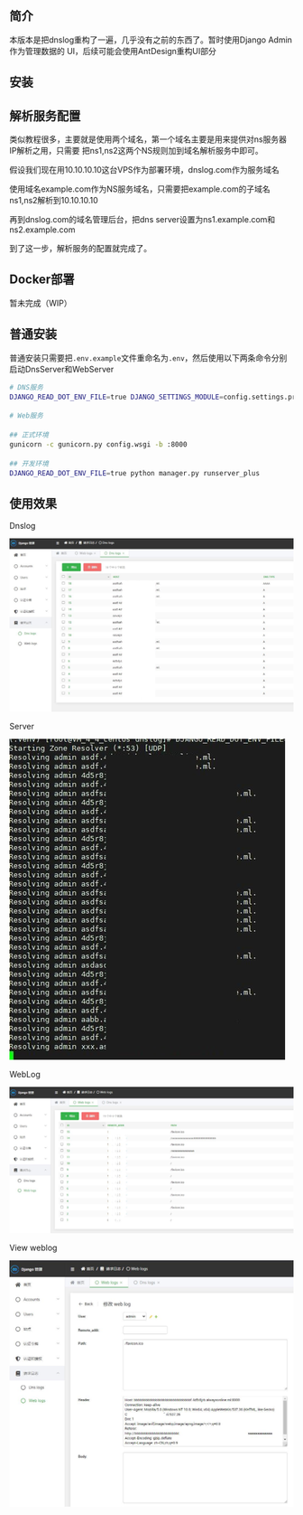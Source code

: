 简介
---

本版本是把dnslog重构了一遍，几乎没有之前的东西了。暂时使用Django Admin作为管理数据的
UI，后续可能会使用AntDesign重构UI部分

安装
---

## 解析服务配置

类似教程很多，主要就是使用两个域名，第一个域名主要是用来提供对ns服务器IP解析之用，只需要
把ns1,ns2这两个NS规则加到域名解析服务中即可。

假设我们现在用10.10.10.10这台VPS作为部署环境，dnslog.com作为服务域名

使用域名example.com作为NS服务域名，只需要把example.com的子域名ns1,ns2解析到10.10.10.10

再到dnslog.com的域名管理后台，把dns server设置为ns1.example.com和ns2.example.com

到了这一步，解析服务的配置就完成了。

## Docker部署

暂未完成（WIP）

## 普通安装

普通安装只需要把`.env.example`文件重命名为`.env`，然后使用以下两条命令分别启动DnsServer和WebServer

```Bash
# DNS服务
DJANGO_READ_DOT_ENV_FILE=true DJANGO_SETTINGS_MODULE=config.settings.production python zoneresolver.py

# Web服务

## 正式环境
gunicorn -c gunicorn.py config.wsgi -b :8000

## 开发环境
DJANGO_READ_DOT_ENV_FILE=true python manager.py runserver_plus
```

使用效果
---

Dnslog

![](docs/1.jpg)

Server

![](docs/2.jpg)

WebLog

![](docs/3.jpg)

View weblog

![](docs/4.jpg)
